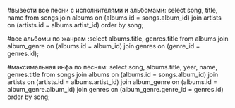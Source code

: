 ﻿#вывести все песни с исполнителями и альбомами:
select song, title, name from songs join albums on (albums.id = songs.album_id) join artists on (artists.id = albums.artist_id) order by song;



#все альбомы по жанрам
:select albums.title, genres.title from albums join album_genre on (albums.id = album_id) join genres on (genre_id = genres.id);



#максимальная инфа по песням:
select song, albums.title, year, name, genres.title from songs join albums on (albums.id = songs.album_id) join artists on (artists.id = albums.artist_id) join album_genre on (albums.id = album_genre.album_id) join genres on (album_genre.genre_id = genres.id) order by song;




